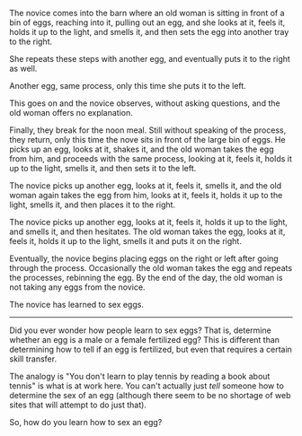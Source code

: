 <div id="wikitext">

The novice comes into the barn where an old woman is sitting in front of
a bin of eggs, reaching into it, pulling out an egg, and she looks at
it, feels it, holds it up to the light, and smells it, and then sets the
egg into another tray to the right.

She repeats these steps with another egg, and eventually puts it to the
right as well.

Another egg, same process, only this time she puts it to the left.

This goes on and the novice observes, without asking questions, and the
old woman offers no explanation.

Finally, they break for the noon meal. Still without speaking of the
process, they return, only this time the nove sits in front of the large
bin of eggs. He picks up an egg, looks at it, shakes it, and the old
woman takes the egg from him, and proceeds with the same process,
looking at it, feels it, holds it up to the light, smells it, and then
sets it to the left.

The novice picks up another egg, looks at it, feels it, smells it, and
the old woman again takes the egg from him, looks at it, feels it, holds
it up to the light, smells it, and then places it to the right.

The novice picks up another egg, looks at it, feels it, holds it up to
the light, and smells it, and then hesitates. The old woman takes the
egg, looks at it, feels it, holds it up to the light, smells it and puts
it on the right.

Eventually, the novice begins placing eggs on the right or left after
going through the process. Occasionally the old woman takes the egg and
repeats the processes, rebinning the egg. By the end of the day, the old
woman is not taking any eggs from the novice.

The novice has learned to sex eggs.

<div class="vspace">

</div>

------------------------------------------------------------------------

Did you ever wonder how people learn to sex eggs? That is, determine
whether an egg is a male or a female fertilized egg? This is different
than determining how to tell if an egg is fertilized, but even that
requires a certain skill transfer.

The analogy is "You don't learn to play tennis by reading a book about
tennis" is what is at work here. You can't actually just *tell* someone
how to determine the sex of an egg (although there seem to be no
shortage of web sites that will attempt to do just that).

So, how do you learn how to sex an egg?

<div class="vspace">

</div>

</div>

